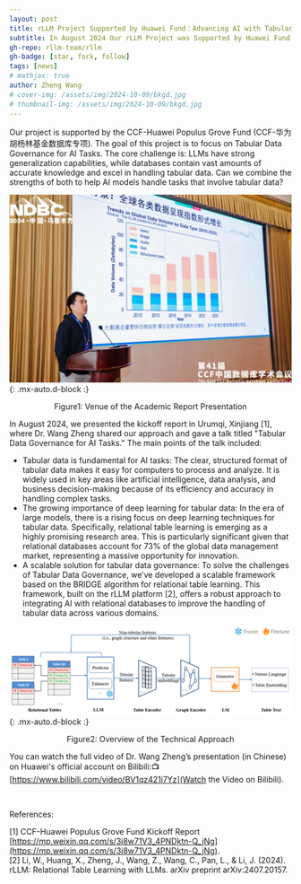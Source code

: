 ```yaml
---
layout: post
title: rLLM Project Supported by Huawei Fund：Advancing AI with Tabular Data
subtitle: In August 2024 Our rLLM Project was Supported by Huawei Fund ... 
gh-repo: rllm-team/rllm
gh-badge: [star, fork, follow]
tags: [news]
# mathjax: true
author: Zheng Wang
# cover-img: /assets/img/2024-10-09/bkgd.jpg
# thumbnail-img: /assets/img/2024-10-09/bkgd.jpg
---
```


Our project is supported by the CCF-Huawei Populus Grove Fund (CCF-华为胡杨林基金数据库专项). The goal of this project is to focus on Tabular Data Governance for AI Tasks. The core challenge is: LLMs have strong generalization capabilities, while databases contain vast amounts of accurate knowledge and excel in handling tabular data. Can we combine the strengths of both to help AI models handle tasks that involve tabular data?

![photo_of_the_scene](/assets/img/2024-08-31/image.png){: .mx-auto.d-block :}
<p style="text-align: center;">Figure1: Venue of the Academic Report Presentation</p>

In August 2024, we presented the kickoff report in Urumqi, Xinjiang [1], where Dr. Wang Zheng shared our approach and gave a talk titled "Tabular Data Governance for AI Tasks." The main points of the talk included:
- Tabular data is fundamental for AI tasks: The clear, structured format of tabular data makes it easy for computers to process and analyze. It is widely used in key areas like artificial intelligence, data analysis, and business decision-making because of its efficiency and accuracy in handling complex tasks.
- The growing importance of deep learning for tabular data: In the era of large models, there is a rising focus on deep learning techniques for tabular data. Specifically, relational table learning is emerging as a highly promising research area. This is particularly significant given that relational databases account for 73% of the global data management market, representing a massive opportunity for innovation.
- A scalable solution for tabular data governance: To solve the challenges of Tabular Data Governance, we’ve developed a scalable framework based on the BRIDGE algorithm for relational table learning. This framework, built on the rLLM platform [2], offers a robust approach to integrating AI with relational databases to improve the handling of tabular data across various domains.

![Overview_of_the_Technical_Approach](/assets/img/2024-08-31/image1.png){: .mx-auto.d-block :}
<p style="text-align: center;">Figure2: Overview of the Technical Approach</p>

You can watch the full video of Dr. Wang Zheng’s presentation (in Chinese) on Huawei's official account on Bilibili:📺 [https://www.bilibili.com/video/BV1qz421i7Yz](Watch the Video on Bilibili).

<br>

References:    

[1] CCF-Huawei Populus Grove Fund Kickoff Report [https://mp.weixin.qq.com/s/3i8w71V3_4PNDktn-Q_jNg](https://mp.weixin.qq.com/s/3i8w71V3_4PNDktn-Q_jNg).     
[2] Li, W., Huang, X., Zheng, J., Wang, Z., Wang, C., Pan, L., & Li, J. (2024). rLLM: Relational Table Learning with LLMs. arXiv preprint arXiv:2407.20157.
